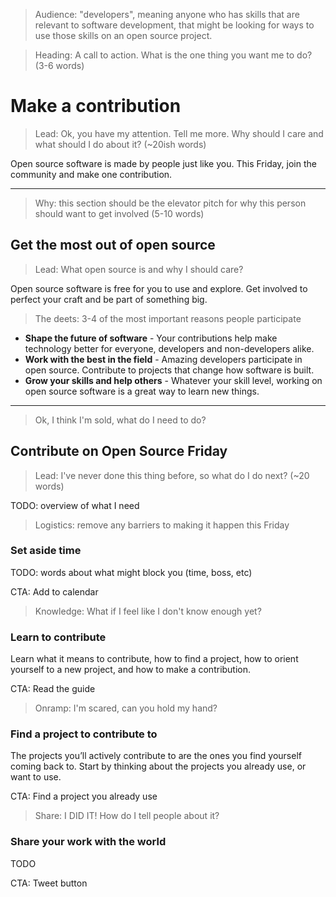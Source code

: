 > Audience: "developers", meaning anyone who has skills that are relevant to software development, that might be looking for ways to use those skills on an open source project.

> Heading: A call to action. What is the one thing you want me to do? (3-6 words)

# Make a contribution

> Lead: Ok, you have my attention. Tell me more. Why should I care and what should I do about it? (~20ish words)

Open source software is made by people just like you. This Friday, join the community and make one contribution.

---

> Why: this section should be the elevator pitch for why this person should want to get involved (5-10 words)

## Get the most out of open source

> Lead: What open source is and why I should care?

Open source software is free for you to use and explore. Get involved to perfect your craft and be part of something big.

> The deets: 3-4 of the most important reasons people participate

- **Shape the future of software** - Your contributions help make technology better for everyone, developers and non-developers alike.
- **Work with the best in the field** - Amazing developers participate in open source. Contribute to projects that change how software is built.
- **Grow your skills and help others** - Whatever your skill level, working on open source software is a great way to learn new things.

---

> Ok, I think I'm sold, what do I need to do?

## Contribute on Open Source Friday

> Lead: I've never done this thing before, so what do I do next? (~20 words)

TODO: overview of what I need

> Logistics: remove any barriers to making it happen this Friday

### Set aside time

TODO: words about what might block you (time, boss, etc)

CTA: Add to calendar

> Knowledge: What if I feel like I don't know enough yet?

### Learn to contribute

Learn what it means to contribute, how to find a project, how to orient yourself to a new project, and how to make a contribution.

CTA: Read the guide

> Onramp: I'm scared, can you hold my hand?

### Find a project to contribute to

>

The projects you’ll actively contribute to are the ones you find yourself coming back to. Start by thinking about the projects you already use, or want to use.

CTA: Find a project you already use

> Share: I DID IT! How do I tell people about it?

### Share your work with the world

TODO

CTA: Tweet button
